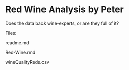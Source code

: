 Red Wine Analysis by Peter
===========================

Does the data back wine-experts, or are they full of it?

Files:


readme.md

Red-Wine.rmd

wineQualityReds.csv
